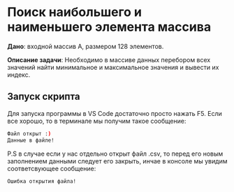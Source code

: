 # Поиск наибольшего и наименьшего элемента массива

**Дано**: входной массив А, размером 128 элементов.

**Описание задачи**: Необходимо в массиве данных перебором всех значений найти минимальное и максимальное значения и вывести их индекс.

## Запуск скрипта

Для запуска программы в VS Code достаточно просто нажать F5.
Если все хорошо, то в терминале мы получим такое сообщение:

```bash
Файл открыт :)
Данные в файле!
```

P.S в случае если у нас отдельно открыт файл .csv, то перед его новым заполнением данными следует его закрыть, инчае в консоле мы увидим соответсвующее сообщение:

```bash
Ошибка открытия файла!
```
